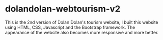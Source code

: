 # dolandolan-webtourism-v2
This is the 2nd version of Dolan Dolan's tourism website, I built this website using HTML, CSS, Javascript and the Bootstrap framework. The appearance of the website also becomes more responsive and more better.

